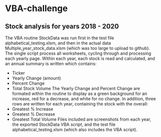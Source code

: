 # VBA-challenge
## Stock analysis for years 2018  - 2020
The VBA routine StockData was run first in the test file alphabetical_testing.xlsm, and then in the actual data Multiple_year_stock_data.xlsm (which was too large to upload to github).
The single script process all worksheets, cycling through and processing each yearly page. Within each year, each stock is read and calculated, and an annual summary is written which contains:
- Ticker
- Yearly Change (amount)
- Percent Change
- Total Stock Volume
The Yearly Change and Percent Change are formated within the routine to display as a green background for an increase, red for a decrease, and white for no change.
In addition, three rows are written for each year, containing the stock with the overall:
- Greatest % Increase
- Greatest % Decrease
- Greatest Total Volume
Files included are screenshots from each year, the exported StockData VBA script, and the test file alphabetical_testing.xlsm (which also includes the VBA script).
